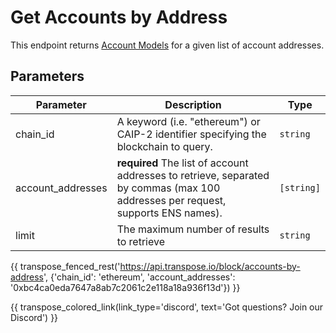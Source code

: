 # Get Accounts by Address

This endpoint returns [Account Models](../models/account_model.md) for a given list of account addresses.

## Parameters
| Parameter | Description | Type |
| --------- | ----------- | ---- |
| chain_id | A keyword (i.e. "ethereum") or CAIP-2 identifier specifying the blockchain to query. | `string` |
| account_addresses | **required** The list of account addresses to retrieve, separated by commas (max 100 addresses per request, supports ENS names). | `[string]` |
| limit | The maximum number of results to retrieve | `string` |


{{ transpose_fenced_rest('https://api.transpose.io/block/accounts-by-address', {'chain_id': 'ethereum', 'account_addresses': '0xbc4ca0eda7647a8ab7c2061c2e118a18a936f13d'}) }}

{{ transpose_colored_link(link_type='discord', text='Got questions?  Join our Discord') }}
